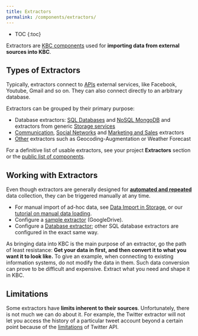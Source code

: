 ```yaml
---
title: Extractors
permalink: /components/extractors/
---
```


* TOC
{:toc}

Extractors are [KBC components](/overview/) used for **importing data from external sources into KBC**.

## Types of Extractors
Typically, extractors connect to [APIs](https://en.wikipedia.org/wiki/Application_programming_interface#Web_APIs)
external services, like Facebook, Youtube, Gmail and so on.
They can also connect directly to an arbitrary database.

Extractors can be grouped by their primary purpose:

- Database extractors: [SQL Databases](/components/extractors/database/sqldb/) and [NoSQL MongoDB](/components/extractors/database/mongodb/) and extractors from generic [Storage services](/components/extractors/storage/)
- [Communication](/components/extractors/communication/),
[Social Networks](/components/extractors/social/) and [Marketing and Sales](/components/extractors/marketing-sales/) extractors
- [Other](/components/extractors/other/) extractors such as Geocoding-Augmentation or Weather Forecast

For a definitive list of usable extractors, see your project **Extractors** section or the
[public list of components](https://components.keboola.com/components).

## Working with Extractors
Even though extractors are generally designed for [**automated and repeated**](/orchestrator/) data collection,
they can be triggered manually at any time.

- For manual import of ad-hoc data, see [Data Import in Storage](/storage/file-uploads/), or our [tutorial on manual data loading](/tutorial/load/).
- Configure a [sample extractor](/tutorial/load/googledrive/) (GoogleDrive).
- Configure a [Database extractor](/tutorial/load/database/);
other SQL database extractors are configured in the exact same way.

As bringing data into KBC is the main purpose of an extractor, go the path of least resistance:
**Get your data in first, and then convert it to what you want it to look like.**
To give an example, when connecting to existing information systems, do not modify the data in them.
Such data conversion can prove to be difficult and expensive. Extract what you need and shape it in KBC.

## Limitations
Some extractors have **limits inherent to their sources**. Unfortunately, there is not much we can do about it.
For example, the Twitter extractor will not let you access the history of a particular tweet account beyond a certain point
because of the [limitations](http://stackoverflow.com/questions/1662151/getting-historical-data-from-twitter) of Twitter API.
